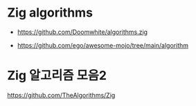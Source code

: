 # Zig algorithms

- https://github.com/Doomwhite/algorithms.zig

- https://github.com/ego/awesome-mojo/tree/main/algorithm

# Zig 알고리즘 모음2

https://github.com/TheAlgorithms/Zig
